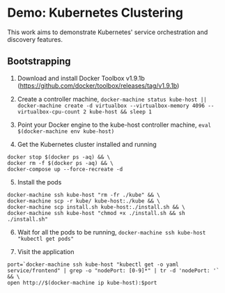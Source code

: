 Demo: Kubernetes Clustering
===
This work aims to demonstrate Kubernetes' service orchestration and discovery features.

Bootstrapping
---
1. Download and install Docker Toolbox v1.9.1b (https://github.com/docker/toolbox/releases/tag/v1.9.1b)

2. Create a controller machine, `docker-machine status kube-host || docker-machine create -d virtualbox --virtualbox-memory 4096 --virtualbox-cpu-count 2 kube-host && sleep 1`

3. Point your Docker engine to the kube-host controller machine, `eval $(docker-machine env kube-host)`

4. Get the Kubernetes cluster installed and running
```
docker stop $(docker ps -aq) && \
docker rm -f $(docker ps -aq) && \
docker-compose up --force-recreate -d
```
5. Install the pods
```
docker-machine ssh kube-host "rm -fr ./kube" && \
docker-machine scp -r kube/ kube-host:./kube && \
docker-machine scp install.sh kube-host:./install.sh && \
docker-machine ssh kube-host "chmod +x ./install.sh && sh ./install.sh"
```
6. Wait for all the pods to be running, `docker-machine ssh kube-host "kubectl get pods"`

7. Visit the application
```
port=`docker-machine ssh kube-host "kubectl get -o yaml service/frontend" | grep -o "nodePort: [0-9]*" | tr -d 'nodePort: '` && \
open http://$(docker-machine ip kube-host):$port
```
